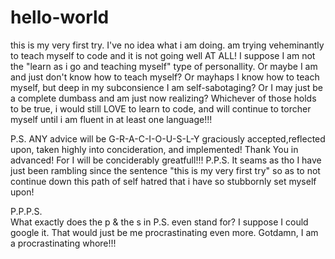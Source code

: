# hello-world
this is my very first try. I've no idea what i am doing. am trying veheminantly to teach myself to code and it is not going well AT ALL! I suppose I am not the "learn as i go and teaching myself" type of personallity. Or maybe I am and just don't know how to teach myself? Or mayhaps I know how to teach myself, but deep in my subconsience I am self-sabotaging? Or I may just be a complete dumbass and am just now realizing? Whichever of those holds to be true, i would still LOVE to learn to code, and will continue to torcher myself until i am fluent in at least one language!!! 

P.S.
  ANY advice will be G-R-A-C-I-O-U-S-L-Y graciously accepted,reflected upon, taken highly into concideration, and implemented! Thank You in advanced! For I will be conciderably greatfull!!!
  P.P.S.
        It seams as tho I have just been rambling since the sentence "this is my very first try" so as to not continue down this path of self hatred that i have so stubbornly set myself upon!


P.P.P.S.  
        What exactly does the p & the s in P.S. even stand for? I suppose I could google it. That would just be me procrastinating even more. Gotdamn, I am a procrastinating whore!!!
